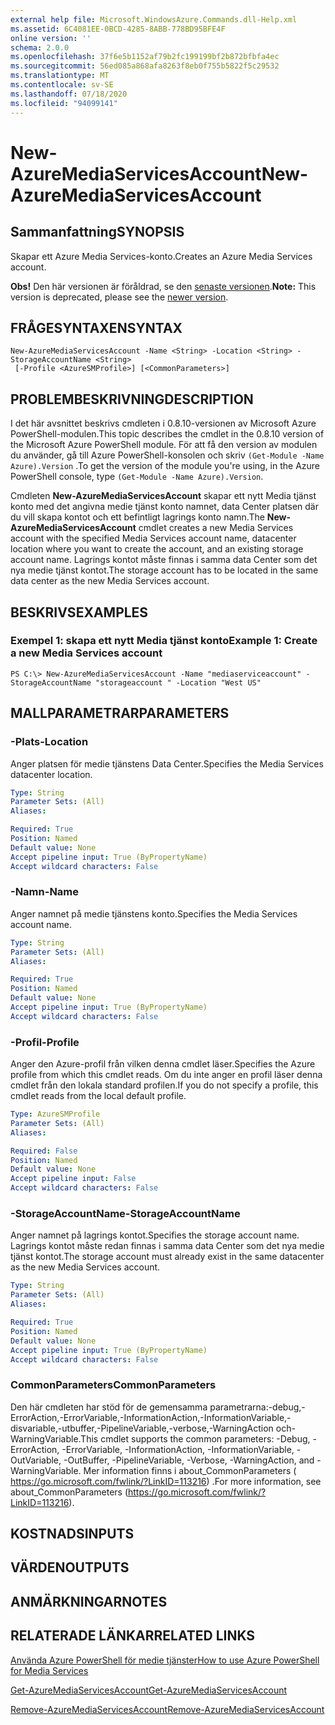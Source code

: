 ```yaml
---
external help file: Microsoft.WindowsAzure.Commands.dll-Help.xml
ms.assetid: 6C4081EE-0BCD-4285-8ABB-778BD95BFE4F
online version: ''
schema: 2.0.0
ms.openlocfilehash: 37f6e5b1152af79b2fc199199bf2b872bfbfa4ec
ms.sourcegitcommit: 56ed085a868afa8263f8eb0f755b5822f5c29532
ms.translationtype: MT
ms.contentlocale: sv-SE
ms.lasthandoff: 07/18/2020
ms.locfileid: "94099141"
---
```

# <span data-ttu-id="b5098-101">New-AzureMediaServicesAccount</span><span class="sxs-lookup"><span data-stu-id="b5098-101">New-AzureMediaServicesAccount</span></span>

## <span data-ttu-id="b5098-102">Sammanfattning</span><span class="sxs-lookup"><span data-stu-id="b5098-102">SYNOPSIS</span></span>
<span data-ttu-id="b5098-103">Skapar ett Azure Media Services-konto.</span><span class="sxs-lookup"><span data-stu-id="b5098-103">Creates an Azure Media Services account.</span></span>

<span data-ttu-id="b5098-104">**Obs!** Den här versionen är föråldrad, se den [senaste versionen](https://docs.microsoft.com/powershell/module/azurerm.media/?view=azurermps-5.4.0#media_services).</span><span class="sxs-lookup"><span data-stu-id="b5098-104">**Note:** This version is deprecated, please see the [newer version](https://docs.microsoft.com/powershell/module/azurerm.media/?view=azurermps-5.4.0#media_services).</span></span>

## <span data-ttu-id="b5098-105">FRÅGESYNTAXEN</span><span class="sxs-lookup"><span data-stu-id="b5098-105">SYNTAX</span></span>

```
New-AzureMediaServicesAccount -Name <String> -Location <String> -StorageAccountName <String>
 [-Profile <AzureSMProfile>] [<CommonParameters>]
```

## <span data-ttu-id="b5098-106">PROBLEMBESKRIVNING</span><span class="sxs-lookup"><span data-stu-id="b5098-106">DESCRIPTION</span></span>
<span data-ttu-id="b5098-107">I det här avsnittet beskrivs cmdleten i 0.8.10-versionen av Microsoft Azure PowerShell-modulen.</span><span class="sxs-lookup"><span data-stu-id="b5098-107">This topic describes the cmdlet in the 0.8.10 version of the Microsoft Azure PowerShell module.</span></span>
<span data-ttu-id="b5098-108">För att få den version av modulen du använder, gå till Azure PowerShell-konsolen och skriv `(Get-Module -Name Azure).Version` .</span><span class="sxs-lookup"><span data-stu-id="b5098-108">To get the version of the module you're using, in the Azure PowerShell console, type `(Get-Module -Name Azure).Version`.</span></span>

<span data-ttu-id="b5098-109">Cmdleten **New-AzureMediaServicesAccount** skapar ett nytt Media tjänst konto med det angivna medie tjänst konto namnet, data Center platsen där du vill skapa kontot och ett befintligt lagrings konto namn.</span><span class="sxs-lookup"><span data-stu-id="b5098-109">The **New-AzureMediaServicesAccount** cmdlet creates a new Media Services account with the specified Media Services account name, datacenter location where you want to create the account, and an existing storage account name.</span></span>
<span data-ttu-id="b5098-110">Lagrings kontot måste finnas i samma data Center som det nya medie tjänst kontot.</span><span class="sxs-lookup"><span data-stu-id="b5098-110">The storage account has to be located in the same data center as the new Media Services account.</span></span>

## <span data-ttu-id="b5098-111">BESKRIVS</span><span class="sxs-lookup"><span data-stu-id="b5098-111">EXAMPLES</span></span>

### <span data-ttu-id="b5098-112">Exempel 1: skapa ett nytt Media tjänst konto</span><span class="sxs-lookup"><span data-stu-id="b5098-112">Example 1: Create a new Media Services account</span></span>
```
PS C:\> New-AzureMediaServicesAccount -Name "mediaserviceaccount" -StorageAccountName "storageaccount " -Location "West US"
```

## <span data-ttu-id="b5098-113">MALLPARAMETRAR</span><span class="sxs-lookup"><span data-stu-id="b5098-113">PARAMETERS</span></span>

### <span data-ttu-id="b5098-114">-Plats</span><span class="sxs-lookup"><span data-stu-id="b5098-114">-Location</span></span>
<span data-ttu-id="b5098-115">Anger platsen för medie tjänstens Data Center.</span><span class="sxs-lookup"><span data-stu-id="b5098-115">Specifies the Media Services datacenter location.</span></span>

```yaml
Type: String
Parameter Sets: (All)
Aliases: 

Required: True
Position: Named
Default value: None
Accept pipeline input: True (ByPropertyName)
Accept wildcard characters: False
```

### <span data-ttu-id="b5098-116">-Namn</span><span class="sxs-lookup"><span data-stu-id="b5098-116">-Name</span></span>
<span data-ttu-id="b5098-117">Anger namnet på medie tjänstens konto.</span><span class="sxs-lookup"><span data-stu-id="b5098-117">Specifies the Media Services account name.</span></span>

```yaml
Type: String
Parameter Sets: (All)
Aliases: 

Required: True
Position: Named
Default value: None
Accept pipeline input: True (ByPropertyName)
Accept wildcard characters: False
```

### <span data-ttu-id="b5098-118">-Profil</span><span class="sxs-lookup"><span data-stu-id="b5098-118">-Profile</span></span>
<span data-ttu-id="b5098-119">Anger den Azure-profil från vilken denna cmdlet läser.</span><span class="sxs-lookup"><span data-stu-id="b5098-119">Specifies the Azure profile from which this cmdlet reads.</span></span>
<span data-ttu-id="b5098-120">Om du inte anger en profil läser denna cmdlet från den lokala standard profilen.</span><span class="sxs-lookup"><span data-stu-id="b5098-120">If you do not specify a profile, this cmdlet reads from the local default profile.</span></span>

```yaml
Type: AzureSMProfile
Parameter Sets: (All)
Aliases: 

Required: False
Position: Named
Default value: None
Accept pipeline input: False
Accept wildcard characters: False
```

### <span data-ttu-id="b5098-121">-StorageAccountName</span><span class="sxs-lookup"><span data-stu-id="b5098-121">-StorageAccountName</span></span>
<span data-ttu-id="b5098-122">Anger namnet på lagrings kontot.</span><span class="sxs-lookup"><span data-stu-id="b5098-122">Specifies the storage account name.</span></span>
<span data-ttu-id="b5098-123">Lagrings kontot måste redan finnas i samma data Center som det nya medie tjänst kontot.</span><span class="sxs-lookup"><span data-stu-id="b5098-123">The storage account must already exist in the same datacenter as the new Media Services account.</span></span>

```yaml
Type: String
Parameter Sets: (All)
Aliases: 

Required: True
Position: Named
Default value: None
Accept pipeline input: True (ByPropertyName)
Accept wildcard characters: False
```

### <span data-ttu-id="b5098-124">CommonParameters</span><span class="sxs-lookup"><span data-stu-id="b5098-124">CommonParameters</span></span>
<span data-ttu-id="b5098-125">Den här cmdleten har stöd för de gemensamma parametrarna:-debug,-ErrorAction,-ErrorVariable,-InformationAction,-InformationVariable,-disvariable,-utbuffer,-PipelineVariable,-verbose,-WarningAction och-WarningVariable.</span><span class="sxs-lookup"><span data-stu-id="b5098-125">This cmdlet supports the common parameters: -Debug, -ErrorAction, -ErrorVariable, -InformationAction, -InformationVariable, -OutVariable, -OutBuffer, -PipelineVariable, -Verbose, -WarningAction, and -WarningVariable.</span></span> <span data-ttu-id="b5098-126">Mer information finns i about_CommonParameters ( https://go.microsoft.com/fwlink/?LinkID=113216) .</span><span class="sxs-lookup"><span data-stu-id="b5098-126">For more information, see about_CommonParameters (https://go.microsoft.com/fwlink/?LinkID=113216).</span></span>

## <span data-ttu-id="b5098-127">KOSTNADS</span><span class="sxs-lookup"><span data-stu-id="b5098-127">INPUTS</span></span>

## <span data-ttu-id="b5098-128">VÄRDEN</span><span class="sxs-lookup"><span data-stu-id="b5098-128">OUTPUTS</span></span>

## <span data-ttu-id="b5098-129">ANMÄRKNINGAR</span><span class="sxs-lookup"><span data-stu-id="b5098-129">NOTES</span></span>

## <span data-ttu-id="b5098-130">RELATERADE LÄNKAR</span><span class="sxs-lookup"><span data-stu-id="b5098-130">RELATED LINKS</span></span>

[<span data-ttu-id="b5098-131">Använda Azure PowerShell för medie tjänster</span><span class="sxs-lookup"><span data-stu-id="b5098-131">How to use Azure PowerShell for Media Services</span></span>](https://go.microsoft.com/fwlink/?LinkId=324179)

[<span data-ttu-id="b5098-132">Get-AzureMediaServicesAccount</span><span class="sxs-lookup"><span data-stu-id="b5098-132">Get-AzureMediaServicesAccount</span></span>](./Get-AzureMediaServicesAccount.md)

[<span data-ttu-id="b5098-133">Remove-AzureMediaServicesAccount</span><span class="sxs-lookup"><span data-stu-id="b5098-133">Remove-AzureMediaServicesAccount</span></span>](./Remove-AzureMediaServicesAccount.md)


